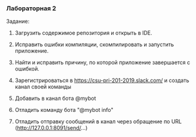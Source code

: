 ### Лабораторная 2

Задание:

1. Загрузить содержимое репозитория и открыть в IDE.

2. Исправить ошибки компиляции, скомпилировать и запустить приложение.

3. Найти и исправить причину, по которой приложение завершается с ошибкой.

4. Зарегистрироваться в https://csu-pri-201-2019.slack.com/ и создать канал своей команды

5. Добавить в канал бота @mybot

6. Отладить команду бота "@mybot info"

7. Отладить отправку сообщений в канал через обращение по URL (http://127.0.0.1:8091/send/...)
